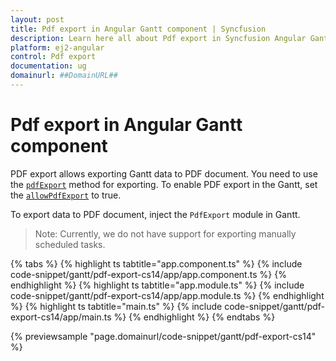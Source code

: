 ```yaml
---
layout: post
title: Pdf export in Angular Gantt component | Syncfusion
description: Learn here all about Pdf export in Syncfusion Angular Gantt component of Syncfusion Essential JS 2 and more.
platform: ej2-angular
control: Pdf export 
documentation: ug
domainurl: ##DomainURL##
---
```


# Pdf export in Angular Gantt component

PDF export allows exporting Gantt data to PDF document. You need to use the [`pdfExport`](https://ej2.syncfusion.com/angular/documentation/api/gantt/#pdfexport) method for exporting. To enable PDF export in the Gantt, set the [`allowPdfExport`](https://ej2.syncfusion.com/angular/documentation/api/gantt/#allowpdfexport) to true.

To export data to PDF document, inject the `PdfExport` module in Gantt.

>Note: Currently, we do not have support for exporting manually scheduled tasks.

{% tabs %}
{% highlight ts tabtitle="app.component.ts" %}
{% include code-snippet/gantt/pdf-export-cs14/app/app.component.ts %}
{% endhighlight %}
{% highlight ts tabtitle="app.module.ts" %}
{% include code-snippet/gantt/pdf-export-cs14/app/app.module.ts %}
{% endhighlight %}
{% highlight ts tabtitle="main.ts" %}
{% include code-snippet/gantt/pdf-export-cs14/app/main.ts %}
{% endhighlight %}
{% endtabs %}
  
{% previewsample "page.domainurl/code-snippet/gantt/pdf-export-cs14" %}